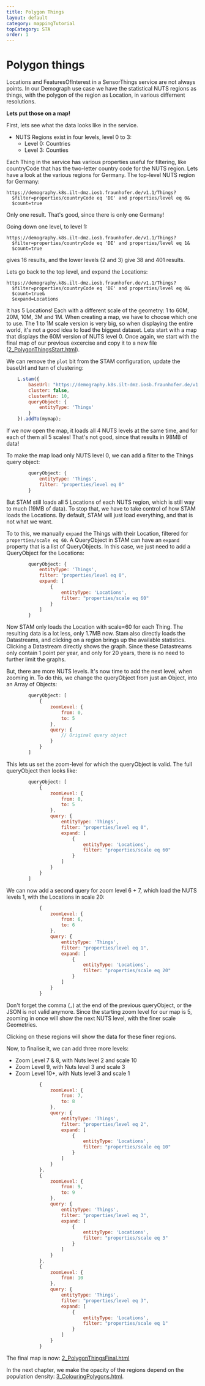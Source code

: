 ```yaml
---
title: Polygon Things
layout: default
category: mappingTutorial
topCategory: STA
order: 1
---
```


# Polygon things

Locations and FeaturesOfInterest in a SensorThings service are not always points.
In our Demograph use case we have the statistical NUTS regions as things, with the polygon of the region as Location, in various differnent resolutions.

__Lets put those on a map!__

First, lets see what the data looks like in the service.

- NUTS Regions exist in four levels, level 0 to 3:
  - Level 0: Countries
  - Level 3: Counties

Each Thing in the service has various properties useful for filtering, like countryCode that has the two-letter country code for the NUTS region.
Lets have a look at the various regions for Germany.
The top-level NUTS region for Germany:

```
https://demography.k8s.ilt-dmz.iosb.fraunhofer.de/v1.1/Things?
  $filter=properties/countryCode eq 'DE' and properties/level eq 0&
  $count=true
```
Only one result. That's good, since there is only one Germany!

Going down one level, to level 1:
```
https://demography.k8s.ilt-dmz.iosb.fraunhofer.de/v1.1/Things?
  $filter=properties/countryCode eq 'DE' and properties/level eq 1&
  $count=true
```
gives 16 results, and the lower levels (2 and 3) give 38 and 401 results.

Lets go back to the top level, and expand the Locations:

```
https://demography.k8s.ilt-dmz.iosb.fraunhofer.de/v1.1/Things?
  $filter=properties/countryCode eq 'DE' and properties/level eq 0&
  $count=true&
  $expand=Locations
```

It has 5 Locations! Each with a different scale of the geometry: 1 to 60M, 20M, 10M, 3M and 1M.
When creating a map, we have to choose which one to use.
The 1 to 1M scale version is very big, so when displaying the entire world, it's not a good idea to load the biggest dataset.
Lets start with a map that displays the 60M version of NUTS level 0.
Once again, we start with the final map of our previous excercise and copy it to a new file ([2_PolygonThingsStart.html](2_PolygonThingsStart.html)).

We can remove the `plot` bit from the STAM configuration, update the baseUrl and turn of clustering:
```javascript
    L.stam({
        baseUrl: "https://demography.k8s.ilt-dmz.iosb.fraunhofer.de/v1.1",
        cluster: false,
        clusterMin: 10,
        queryObject: {
            entityType: 'Things'
        }
    }).addTo(mymap);
```
If we now open the map, it loads all 4 NUTS levels at the same time, and for each of them all 5 scales! That's not good, since that results in 98MB of data!

To make the map load only NUTS level 0, we can add a filter to the Things query object:
```javascript
        queryObject: {
            entityType: 'Things',
            filter: "properties/level eq 0"
        }
```

But STAM still loads all 5 Locations of each NUTS region, which is still way to much (19MB of data).
To stop that, we have to take control of how STAM loads the Locations.
By default, STAM will just load everything, and that is not what we want.

To to this, we manually `expand` the Things with their Location, filtered for `properties/scale eq 60`.
A QueryObject in STAM can have an `expand` property that is a list of QueryObjects.
In this case, we just need to add a QueryObject for the Locations:
```javascript
        queryObject: {
            entityType: 'Things',
            filter: "properties/level eq 0",
            expand: [
                {
                    entityType: 'Locations',
                    filter: "properties/scale eq 60"
                }
            ]
        }
```
Now STAM only loads the Location with scale=60 for each Thing.
The resulting data is a lot less, only 1.7MB now.
Stam also directly loads the Datastreams, and clicking on a region brings up the available statistics.
Clicking a Datastream directly shows the graph.
Since these Datastreams only contain 1 point per year, and only for  20 years, there is no need to further limit the graphs.

But, there are more NUTS levels.
It's now time to add the next level, when zooming in.
To do this, we change the queryObject from just an Object, into an Array of Objects:
```javascript
        queryObject: [
            {
                zoomLevel: {
                    from: 0,
                    to: 5
                },
                query: {
                    // Original query object
                }
            }
        ]
```
This lets us set the zoom-level for which the queryObject is valid.
The full queryObject then looks like:

```javascript
        queryObject: [
            {
                zoomLevel: {
                    from: 0,
                    to: 5
                },
                query: {
                    entityType: 'Things',
                    filter: "properties/level eq 0",
                    expand: [
                        {
                            entityType: 'Locations',
                            filter: "properties/scale eq 60"
                        }
                    ]
                }
            }
        ]
```

We can now add a second query for zoom level 6 + 7, which load the NUTS levels 1, with the Locations in scale 20:
```javascript
            {
                zoomLevel: {
                    from: 6,
                    to: 6
                },
                query: {
                    entityType: 'Things',
                    filter: "properties/level eq 1",
                    expand: [
                        {
                            entityType: 'Locations',
                            filter: "properties/scale eq 20"
                        }
                    ]
                }
            }
```
Don't forget the comma (`,`) at the end of the previous queryObject, or the JSON is not valid anymore.
Since the starting zoom level for our map is 5, zooming in once will show the next NUTS level, with the finer scale Geometries.

Clicking on these regions will show the data for these finer regions.

Now, to finalise it, we can add three more levels:
- Zoom Level 7 & 8, with Nuts level 2 and scale 10
- Zoom Level 9, with Nuts level 3 and scale 3
- Zoom Level 10+, with Nuts level 3 and scale 1

```javascript
            {
                zoomLevel: {
                    from: 7,
                    to: 8
                },
                query: {
                    entityType: 'Things',
                    filter: "properties/level eq 2",
                    expand: [
                        {
                            entityType: 'Locations',
                            filter: "properties/scale eq 10"
                        }
                    ]
                }
            },
            {
                zoomLevel: {
                    from: 9,
                    to: 9
                },
                query: {
                    entityType: 'Things',
                    filter: "properties/level eq 3",
                    expand: [
                        {
                            entityType: 'Locations',
                            filter: "properties/scale eq 3"
                        }
                    ]
                }
            },
            {
                zoomLevel: {
                    from: 10
                },
                query: {
                    entityType: 'Things',
                    filter: "properties/level eq 3",
                    expand: [
                        {
                            entityType: 'Locations',
                            filter: "properties/scale eq 1"
                        }
                    ]
                }
            }
```
The final map is now: [2_PolygonThingsFinal.html](2_PolygonThingsFinal.html)

In the next chapter, we make the opacity of the regions depend on the population density: [3_ColouringPolygons.html](3_ColouringPolygons.md).






